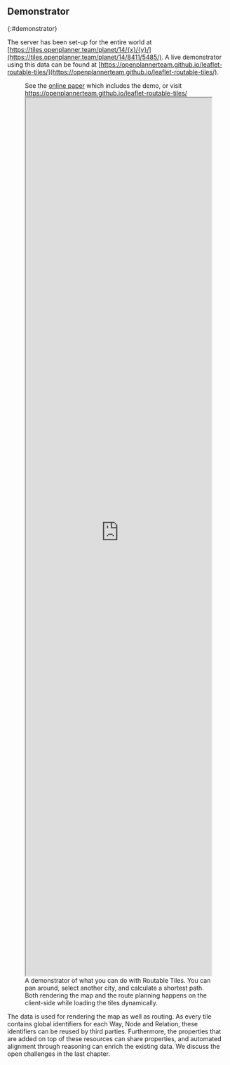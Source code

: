 ## Demonstrator
{:#demonstrator}

The server has been set-up for the entire world at [https://tiles.openplanner.team/planet/14/{x}/{y}/](https://tiles.openplanner.team/planet/14/8411/5485/). A live demonstrator using this data can be found at [https://openplannerteam.github.io/leaflet-routable-tiles/](https://openplannerteam.github.io/leaflet-routable-tiles/).

<figure id="listing2">
<div class="printonly">
<!--<img src="img/routabletiles.png" class="printonly"/>-->
See the <a href="http://pieter.pm/demo-paper-routable-tiles/#demonstrator">online paper</a> which includes the demo, or visit <a href="https://openplannerteam.github.io/leaflet-routable-tiles/">https://openplannerteam.github.io/leaflet-routable-tiles/</a>
</div>
<iframe class="noprint" src="https://openplannerteam.github.io/leaflet-routable-tiles/#latitude=45.515570&longitude=13.595109" style="width: 100%; height: 50vh;">
</iframe>
<figcaption>A demonstrator of what you can do with Routable Tiles. You can pan around, select another city, and calculate a shortest path. Both rendering the map and the route planning happens on the client-side while loading the tiles dynamically.</figcaption>
</figure>

The data is used for rendering the map as well as routing.
As every tile contains global identifiers for each Way, Node and Relation, these identifiers can be reused by third parties.
Furthermore, the properties that are added on top of these resources can share properties, and automated alignment through reasoning can enrich the existing data.
We discuss the open challenges in the last chapter.
